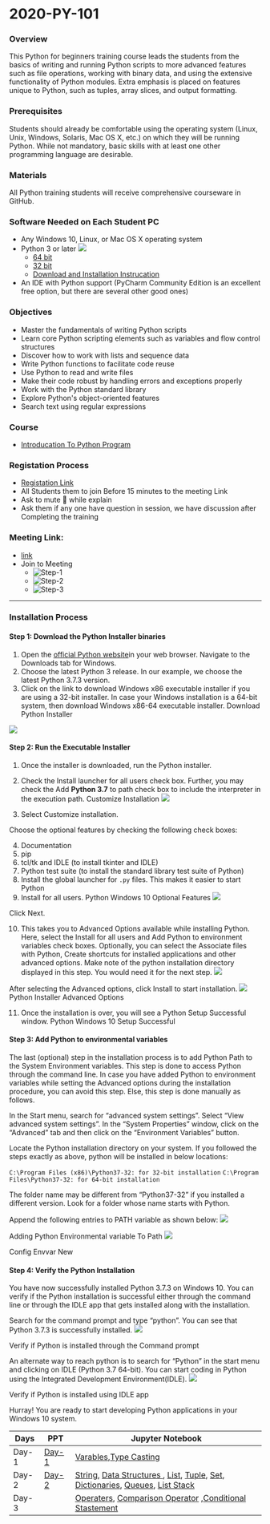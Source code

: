 # 2020-PY-101

### Overview
This Python for beginners training course leads the students from the basics of writing and running Python scripts to more advanced features such as file operations, working with binary data, and using the extensive functionality of Python modules. Extra emphasis is placed on features unique to Python, such as tuples, array slices, and output formatting.

### Prerequisites
Students should already be comfortable using the operating system (Linux, Unix, Windows, Solaris, Mac OS X, etc.) on which they will be running Python. While not mandatory, basic skills with at least one other programming language are desirable.
### Materials
All Python training students will receive comprehensive courseware in GitHub.

### Software Needed on Each Student PC
* Any Windows 10, Linux, or Mac OS X operating system
* Python 3 or later
  ![](https://lh3.googleusercontent.com/-6W_a1QS8RfM/X1sv1nJAS5I/AAAAAAAAp3Q/Yg5jrQn32ZQMUZ_h9SIt23jmktMBlPlFwCK8BGAsYHg/s0/2020-09-11.png)
  * [64 bit](https://www.python.org/ftp/python/3.7.9/python-3.7.9-amd64.exe)
  * [32 bit](https://www.python.org/ftp/python/3.7.9/python-3.7.9-amd64-webinstall.exe)
  * [Download and Installation Instrucation]()
* An IDE with Python support (PyCharm Community Edition is an excellent free option, but there are several other good ones)
### Objectives
* Master the fundamentals of writing Python scripts
* Learn core Python scripting elements such as variables and flow control structures
* Discover how to work with lists and sequence data
* Write Python functions to facilitate code reuse
* Use Python to read and write files
* Make their code robust by handling errors and exceptions properly
* Work with the Python standard library
* Explore Python's object-oriented features
* Search text using regular expressions
### Course 
* [Introducation To Python Program ](https://github.com/reddyprasade/2020-PY-101/blob/master/PPT/Introduction%20to%20Python%20Programming.pdf)

### Registation Process 
* [Registation Link](https://forms.gle/iyT5kxrTZKRUT7n49)
* All Students them to join Before 15 minutes to the meeting Link
* Ask to mute 🔕 while explain
* Ask them if any one have question in session, we have discussion after Completing the training

### Meeting Link:
* [link](https://meet.google.com/ppp-feno-gqb)
* Join to Meeting 
  * ![Step-1](https://lh3.googleusercontent.com/-CzELC5wghnY/X19_jCahhqI/AAAAAAAAAHo/Cp3Dm7B2RVc6JxjRfNne1343LGOWNJrBwCK8BGAsYHg/s0/2020-09-14.png)
  * ![Step-2](https://lh3.googleusercontent.com/-vMOP_ZFncC4/X199gHWNnmI/AAAAAAAAp6I/dFSBb0WzVvAS6c00TKmAXkPFH536gfo_gCK8BGAsYHg/s0/2020-09-14.png)
  * ![Step-3](https://lh3.googleusercontent.com/-8ytudhew9w8/X19-itFNGWI/AAAAAAAAp6Q/EvzCtodZo88hqomUmY2N0XB9t4V8j9GrQCK8BGAsYHg/s0/2020-09-14.png)

***
### Installation Process
#### **Step 1:** Download the Python Installer binaries
1. Open the [official Python website](https://www.python.org/downloads/windows/)in your web browser. Navigate to the Downloads tab for Windows.
2. Choose the latest Python 3 release. In our example, we choose the latest Python 3.7.3 version.
3. Click on the link to download Windows x86 executable installer if you are using a 32-bit installer. In case your Windows installation is a 64-bit system, then download Windows x86-64 executable installer.
Download Python Installer

![](https://cdn.journaldev.com/wp-content/uploads/2019/06/DownloadRel.png)

#### **Step 2:** Run the Executable Installer
1. Once the installer is downloaded, run the Python installer.
2. Check the Install launcher for all users check box. Further, you may check the Add **Python 3.7** to path check box to include the interpreter in the execution path.
Customize Installation
![](https://cdn.journaldev.com/wp-content/uploads/2019/06/customize_installation.png)

3. Select Customize installation.
  
Choose the optional features by checking the following check boxes:

4. Documentation
5. pip
6. tcl/tk and IDLE (to install tkinter and IDLE)
7. Python test suite (to install the standard library test suite of Python)
8. Install the global launcher for `.py` files. This makes it easier to start Python
9. Install for all users.
Python Windows 10 Optional Features
![](https://cdn.journaldev.com/wp-content/uploads/2019/06/optional_features-1.png)

Click Next.

10. This takes you to Advanced Options available while installing Python. Here, select the Install for all users and Add Python to environment variables check boxes.
Optionally, you can select the Associate files with Python, Create shortcuts for installed applications and other advanced options. Make note of the python installation directory displayed in this step. You would need it for the next step.
![](https://cdn.journaldev.com/wp-content/uploads/2019/06/advanced_options.png)

After selecting the Advanced options, click Install to start installation.
![](https://cdn.journaldev.com/wp-content/uploads/2019/06/setup_successful.png)
Python Installer Advanced Options

11. Once the installation is over, you will see a Python Setup Successful window.
Python Windows 10 Setup Successful

#### **Step 3:** Add Python to environmental variables
The last (optional) step in the installation process is to add Python Path to the System Environment variables. This step is done to access Python through the command line. In case you have added Python to environment variables while setting the Advanced options during the installation procedure, you can avoid this step. Else, this step is done manually as follows.

In the Start menu, search for “advanced system settings”. Select “View advanced system settings”. In the “System Properties” window, click on the “Advanced” tab and then click on the “Environment Variables” button.

Locate the Python installation directory on your system. If you followed the steps exactly as above, python will be installed in below locations:


`C:\Program Files (x86)\Python37-32: for 32-bit installation`
`C:\Program Files\Python37-32: for 64-bit installation`

The folder name may be different from “Python37-32” if you installed a different version. Look for a folder whose name starts with Python.

Append the following entries to PATH variable as shown below:
![](https://cdn.journaldev.com/wp-content/uploads/2019/06/environmentalvar_to-path.png)

Adding Python Environmental variable To Path
![](https://cdn.journaldev.com/wp-content/uploads/2019/06/config_envvar_new-1.png)

Config Envvar New

#### **Step 4: Verify the Python Installation**

You have now successfully installed Python 3.7.3 on Windows 10. You can verify if the Python installation is successful either through the command line or through the IDLE app that gets installed along with the installation.

Search for the command prompt and type “python”. You can see that Python 3.7.3 is successfully installed.
![](https://cdn.journaldev.com/wp-content/uploads/2019/06/verify-python-cmdpromt.png)

Verify if Python is installed through the Command prompt

An alternate way to reach python is to search for “Python” in the start menu and clicking on IDLE (Python 3.7 64-bit). You can start coding in Python using the Integrated Development Environment(IDLE).
![](https://cdn.journaldev.com/wp-content/uploads/2019/06/verify-python-startmenu.png)

Verify if Python is installed using IDLE app

Hurray! You are ready to start developing Python applications in your Windows 10 system.


|Days|PPT|Jupyter Notebook|
|-----|----|------|
|Day-1|[Day-1](https://github.com/reddyprasade/2020-PY-101/blob/master/Day-1/chapter1.pdf)|[Varables](https://github.com/reddyprasade/2020-PY-101/blob/master/Day-1/Tasks/PY0101EN-0-0-Variables%2C%20assignment%20and%20operator%20precedence.ipynb),[Type Casting](https://github.com/reddyprasade/2020-PY-101/blob/master/Day-1/Tasks/PY0101EN-1-1-Types.ipynb)|
|Day-2|[Day-2]()|[String](https://github.com/reddyprasade/2020-PY-101/blob/master/Day-2/Task-2/PY0101EN-1-2-Strings.ipynb), [Data Structures ](https://github.com/reddyprasade/2020-PY-101/blob/master/Day-2/Task-2/PY0101EN-2-0-Data%20Structure.ipynb), [List](https://github.com/reddyprasade/2020-PY-101/blob/master/Day-2/Task-2/PY0101EN-2-2-Lists.ipynb), [Tuple](https://github.com/reddyprasade/2020-PY-101/blob/master/Day-2/Task-2/PY0101EN-2-1-Tuples.ipynb), [Set](https://github.com/reddyprasade/2020-PY-101/blob/master/Day-2/Task-2/PY0101EN-2-3-Sets.ipynb), [Dictionaries](https://github.com/reddyprasade/2020-PY-101/blob/master/Day-2/Task-2/PY0101EN-2-4-Dictionaries.ipynb), [Queues](https://github.com/reddyprasade/2020-PY-101/blob/master/Day-2/Task-2/PY0101EN-2-5-%20Lists%20as%20Queues.ipynb), [List Stack](https://github.com/reddyprasade/2020-PY-101/blob/master/Day-2/Task-2/PY0101EN-2-6-Lists%20as%20Stacks.ipynb)|
|Day-3||[Operaters](https://github.com/reddyprasade/2020-PY-101/blob/master/Day-3/Task-3/PY0101EN-1-3-Operaters.ipynb), [Comparison Operator](https://github.com/reddyprasade/2020-PY-101/blob/master/Day-3/Task-3/PY101EN-Comparison%20Operators.ipynb) ,[Conditional Stastement](https://github.com/reddyprasade/2020-PY-101/blob/master/Day-3/Task-3/10-If%2C%20elif%2C%20and%20else%20Statements.ipynb)|

